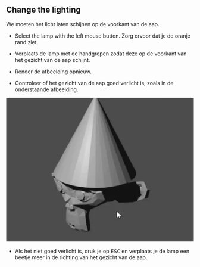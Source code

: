 ## Change the lighting

We moeten het licht laten schijnen op de voorkant van de aap.

+ Select the lamp with the left mouse button. Zorg ervoor dat je de oranje rand ziet.

+ Verplaats de lamp met de handgrepen zodat deze op de voorkant van het gezicht van de aap schijnt.

+ Render de afbeelding opnieuw.

+ Controleer of het gezicht van de aap goed verlicht is, zoals in de onderstaande afbeelding.

![Well lit](images/well-lit.png)

+ Als het niet goed verlicht is, druk je op <kbd>ESC</kbd> en verplaats je de lamp een beetje meer in de richting van het gezicht van de aap.